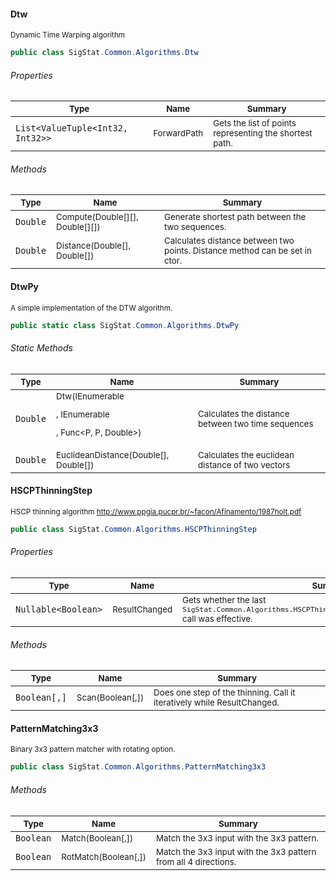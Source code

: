 #### Dtw

<sub>Dynamic Time Warping algorithm</sub>
```csharp
public class SigStat.Common.Algorithms.Dtw

```

###### Properties

| <sub>Type</sub> | <sub>Name</sub> | <sub>Summary</sub> | 
| --- | --- | --- | 
| `List<ValueTuple<Int32, Int32>>` | <sub>ForwardPath</sub> | <sub>Gets the list of points representing the shortest path.</sub> | 


###### Methods

| <sub>Type</sub> | <sub>Name</sub> | <sub>Summary</sub> | 
| --- | --- | --- | 
| `Double` | <sub>Compute(Double[][], Double[][])</sub> | <sub>Generate shortest path between the two sequences.</sub> | 
| `Double` | <sub>Distance(Double[], Double[])</sub> | <sub>Calculates distance between two points.  Distance method can be set in ctor.</sub> | 


#### DtwPy

<sub>A simple implementation of the DTW algorithm.</sub>
```csharp
public static class SigStat.Common.Algorithms.DtwPy

```

###### Static Methods

| <sub>Type</sub> | <sub>Name</sub> | <sub>Summary</sub> | 
| --- | --- | --- | 
| `Double` | <sub>Dtw(IEnumerable<P>, IEnumerable<P>, Func<P, P, Double>)</sub> | <sub>Calculates the distance between two time sequences</sub> | 
| `Double` | <sub>EuclideanDistance(Double[], Double[])</sub> | <sub>Calculates the euclidean distance of two vectors</sub> | 


#### HSCPThinningStep

<sub>HSCP thinning algorithm  http://www.ppgia.pucpr.br/~facon/Afinamento/1987holt.pdf</sub>
```csharp
public class SigStat.Common.Algorithms.HSCPThinningStep

```

###### Properties

| <sub>Type</sub> | <sub>Name</sub> | <sub>Summary</sub> | 
| --- | --- | --- | 
| `Nullable<Boolean>` | <sub>ResultChanged</sub> | <sub>Gets whether the last `SigStat.Common.Algorithms.HSCPThinningStep.Scan(System.Boolean[0:,0:])` call was effective.</sub> | 


###### Methods

| <sub>Type</sub> | <sub>Name</sub> | <sub>Summary</sub> | 
| --- | --- | --- | 
| `Boolean[,]` | <sub>Scan(Boolean[,])</sub> | <sub>Does one step of the thinning. Call it iteratively while ResultChanged.</sub> | 


#### PatternMatching3x3

<sub>Binary 3x3 pattern matcher with rotating option.</sub>
```csharp
public class SigStat.Common.Algorithms.PatternMatching3x3

```

###### Methods

| <sub>Type</sub> | <sub>Name</sub> | <sub>Summary</sub> | 
| --- | --- | --- | 
| `Boolean` | <sub>Match(Boolean[,])</sub> | <sub>Match the 3x3 input with the 3x3 pattern.</sub> | 
| `Boolean` | <sub>RotMatch(Boolean[,])</sub> | <sub>Match the 3x3 input with the 3x3 pattern from all 4 directions.</sub> | 


